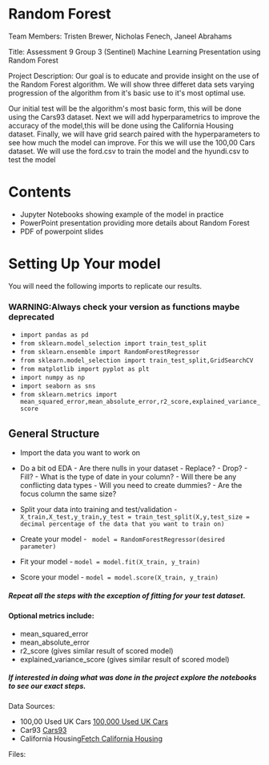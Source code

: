 # Random Forest

Team Members: Tristen Brewer, Nicholas Fenech, Janeel Abrahams

Title: Assessment 9 Group 3 (Sentinel) Machine Learning Presentation using Random Forest 

Project Description: Our goal is to  educate and provide insight on the use of the Random Forest algorithm. We will show three differet data sets varying progression of the algorithm from it's basic use to it's most optimal use. 

Our initial test will be the algorithm's most basic form, this will be done using the Cars93 dataset. Next we will add hyperparametrics to improve the accuracy of the model,this will be done using the California Housing dataset. Finally, we will have grid search paired with the hyperparameters to see how much the model can improve. For this we will use the 100,00 Cars dataset. We will use the ford.csv to train the model and the hyundi.csv to test the model


# Contents
- Jupyter Notebooks showing example of the model in practice
- PowerPoint presentation providing more details about Random Forest
- PDF of powerpoint slides

# Setting Up Your model

You will need the following imports to replicate our results. 
### WARNING:Always check your version as functions maybe deprecated 

- `import pandas as pd`
- `from sklearn.model_selection import train_test_split`
- `from sklearn.ensemble import RandomForestRegressor`
- `from sklearn.model_selection import train_test_split,GridSearchCV`
- `from matplotlib import pyplot as plt`
- `import numpy as np`
- `import seaborn as sns`
- `from sklearn.metrics import mean_squared_error,mean_absolute_error,r2_score,explained_variance_score`

## General Structure
- Import the data you want to work on
- Do a bit od EDA
      - Are there nulls in your dataset
            - Replace?
            - Drop?
            - Fill?
      - What is the type of date in your column?
          - Will there be any conflicting data types
          - Will you need to create dummies?
      - Are the focus column the same size?
- Split your data into training and test/validation
      - `X_train,X_test,y_train,y_test = train_test_split(X,y,test_size = decimal percentage of the data that you want to train on)`
     
- Create your model
      -  ` model = RandomForestRegressor(desired parameter)`
- Fit your model
      - `model = model.fit(X_train, y_train)`
- Score your model
      - `model = model.score(X_train, y_train)`
        
##### Repeat all the steps with the exception of fitting for your test dataset.

#### Optional metrics include:
- mean_squared_error
- mean_absolute_error
- r2_score (gives similar result of scored model)
- explained_variance_score (gives similar result of scored model)


##### If interested in doing what was done in the project explore the notebooks to see our exact steps.






Data Sources:  
 - 100,00 Used UK Cars [100,000 Used UK Cars](https://www.kaggle.com/datasets/adityadesai13/used-car-dataset-ford-and-mercedes?select=audi.csv)
 - Car93 [Cars93](https://www.kaggle.com/datasets/anand0427/cars93)
 -  California Housing[Fetch California Housing](https://scikit-learn.org/stable/modules/generated/sklearn.datasets.fetch_california_housing.html)


Files:
